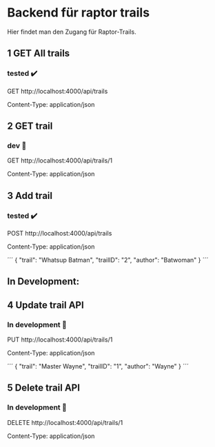 # Backend für raptor trails

Hier findet man den Zugang für Raptor-Trails.


## 1 GET All trails 
### tested ✔️
GET http://localhost:4000/api/trails

Content-Type: application/json

## 2 GET trail
### dev 🔧
GET http://localhost:4000/api/trails/1

Content-Type: application/json

## 3 Add trail
### tested ✔️
POST http://localhost:4000/api/trails

Content-Type: application/json

´´´
{
    "trail": "Whatsup Batman",
    "trailID": "2",
    "author": "Batwoman"
}
´´´

## In Development:

## 4 Update trail API 
### In development 🔧
PUT http://localhost:4000/api/trails/1

Content-Type: application/json

´´´
{
    "trail": "Master Wayne",
    "trailID": "1",
    "author": "Wayne"
}
´´´

## 5 Delete trail API 
### In development 🔧
DELETE http://localhost:4000/api/trails/1

Content-Type: application/json